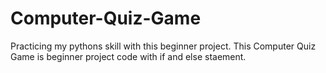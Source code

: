 # Computer-Quiz-Game
Practicing my pythons skill with this beginner project.
This Computer Quiz Game is beginner project code with if and else staement.

